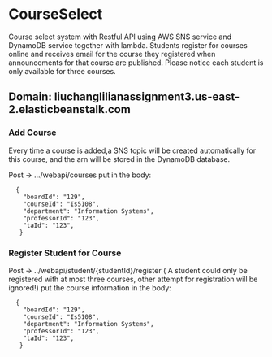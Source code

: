 # CourseSelect
Course select system with Restful API using AWS SNS service and DynamoDB service together with lambda. Students register for courses online and receives email for the course they registered when announcements for that course are published. Please notice each student is only available for three courses.

## Domain: liuchanglilianassignment3.us-east-2.elasticbeanstalk.com

### Add Course

Every time a course is added,a SNS topic will be created automatically for this course, and the arn will be stored in the DynamoDB database. 

Post -> .../webapi/courses
put in the body:

      {
        "boardId": "129",
        "courseId": "Is5108",
        "department": "Information Systems",
        "professorId": "123",
        "taId": "123",
       }

### Register Student for Course

Post -> ../webapi/student/{studentId}/register
( A student could only be registered with at most three courses, other attempt for registration will be ignored!)
put the course information in the body:

      {
        "boardId": "129",
        "courseId": "Is5108",
        "department": "Information Systems",
        "professorId": "123",
        "taId": "123",
       }
